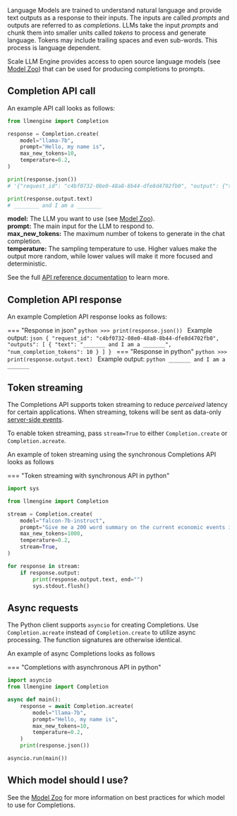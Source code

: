 Language Models are trained to understand natural language and provide text outputs as a response 
to their inputs. The inputs are called _prompts_ and outputs are referred to as _completions_. 
LLMs take the input _prompts_ and chunk them into smaller units called _tokens_ to process and 
generate language. Tokens may include trailing spaces and even sub-words. This process is 
language dependent.

Scale LLM Engine provides access to open source language models (see [Model Zoo](../../model_zoo)) 
that can be used for producing completions to prompts.

## Completion API call

An example API call looks as follows:

```python
from llmengine import Completion

response = Completion.create(
    model="llama-7b",
    prompt="Hello, my name is",
    max_new_tokens=10,
    temperature=0.2,
)

print(response.json())
# '{"request_id": "c4bf0732-08e0-48a8-8b44-dfe8d4702fb0", "output": {"text": "________ and I am a ________", "num_completion_tokens": 10}}'

print(response.output.text)
# ________ and I am a ________
```

**model:** The LLM you want to use (see [Model Zoo](../../model_zoo)).  
**prompt:** The main input for the LLM to respond to.  
**max_new_tokens:** The maximum number of tokens to generate in the chat completion.  
**temperature:** The sampling temperature to use. Higher values make the output more random, 
while lower values will make it more focused and deterministic.  

See the full [API reference documentation](../../api/python_client/#llmengine.Completion) to learn more.

## Completion API response

An example Completion API response looks as follows:

=== "Response in json"
    ```python
    >>> print(response.json())
    ```
    Example output:
    ```json
    {
      "request_id": "c4bf0732-08e0-48a8-8b44-dfe8d4702fb0",
      "outputs": [
        {
          "text": "_______ and I am a _______",
          "num_completion_tokens": 10
        }
      ]
    }
    ```
=== "Response in python"
    ```python
    >>> print(response.output.text)
    ```
    Example output:
    ```python
    _______ and I am a _______
    ```

## Token streaming

The Completions API supports token streaming to reduce _perceived_ latency for certain 
applications. When streaming, tokens will be sent as data-only 
[server-side events](https://developer.mozilla.org/en-US/docs/Web/API/Server-sent_events/Using_server-sent_events#event_stream_format).

To enable token streaming, pass `stream=True` to either `Completion.create` or `Completion.acreate`.

An example of token streaming using the synchronous Completions API looks as follows

=== "Token streaming with synchronous API in python"
```python
import sys

from llmengine import Completion

stream = Completion.create(
    model="falcon-7b-instruct",
    prompt="Give me a 200 word summary on the current economic events in the US.",
    max_new_tokens=1000,
    temperature=0.2,
    stream=True,
)

for response in stream:
    if response.output:
        print(response.output.text, end="")
        sys.stdout.flush()
```

## Async requests

The Python client supports `asyncio` for creating Completions. Use `Completion.acreate` instead of `Completion.create`
to utilize async processing. The function signatures are otherwise identical.

An example of async Completions looks as follows

=== "Completions with asynchronous API in python"
```python
import asyncio
from llmengine import Completion

async def main():
    response = await Completion.acreate(
        model="llama-7b",
        prompt="Hello, my name is",
        max_new_tokens=10,
        temperature=0.2,
    )
    print(response.json())

asyncio.run(main())
```

## Which model should I use?

See the [Model Zoo](../../model_zoo) for more information on best practices for which model to use for Completions.
